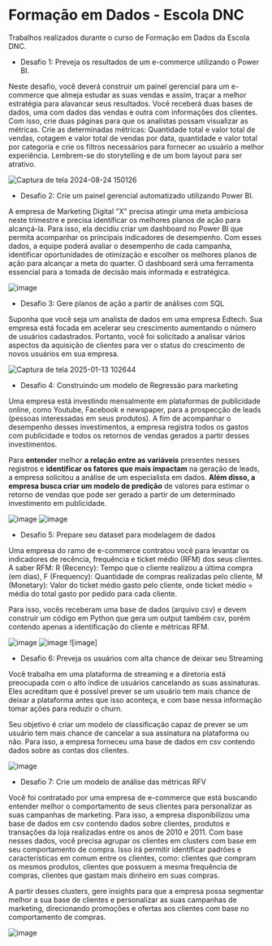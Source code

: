 # Formação em Dados - Escola DNC
Trabalhos realizados durante o curso de Formação em Dados da Escola DNC.

-  Desafio 1: Preveja os resultados de um e-commerce utilizando o Power BI.

Neste desafio, você deverá construir um painel gerencial para um e-commerce que almeja estudar as suas vendas e assim, traçar a melhor estratégia para alavancar seus resultados. Você receberá duas bases de dados, uma com dados das vendas e outra com informações dos clientes. Com isso, crie duas páginas para que os analistas possam visualizar as métricas. Crie as determinadas métricas: Quantidade total e valor total de vendas, cotagem e valor total de vendas por data, quantidade e valor total por categoria e crie os filtros necessários para fornecer ao usuário a melhor experiência. Lembrem-se do storytelling e de um bom layout para ser atrativo.

![Captura de tela 2024-08-24 150126](https://github.com/user-attachments/assets/489eb13b-c11a-4e53-9aa9-a593507dcfd3)

-  Desafio 2: Crie um painel gerencial automatizado utilizando Power BI.

A empresa de Marketing Digital "X" precisa atingir uma meta ambiciosa neste trimestre e precisa identificar os melhores planos de ação para alcançá-la. Para isso, ela decidiu criar um dashboard no Power BI que permita acompanhar os principais indicadores de desempenho. Com esses dados, a equipe poderá avaliar o desempenho de cada campanha, identificar oportunidades de otimização e escolher os melhores planos de ação para alcançar a meta do quarter. O dashboard será uma ferramenta essencial para a tomada de decisão mais informada e estratégica.

![image](https://github.com/user-attachments/assets/fc4ed17e-7249-4173-a8ea-1375883f921a)

-  Desafio 3: Gere planos de ação a partir de análises com SQL

Suponha que você seja um analista de dados em uma empresa Edtech. Sua empresa está focada em acelerar seu crescimento aumentando o número de usuários cadastrados.
Portanto, você foi solicitado a analisar vários aspectos da aquisição de clientes para ver o status do crescimento de novos usuários em sua empresa.

![Captura de tela 2025-01-13 102644](https://github.com/user-attachments/assets/f6776f0f-8321-42ec-bf31-b1e055191680)

-  Desafio 4: Construindo um modelo de Regressão para marketing

Uma empresa está investindo mensalmente em plataformas de publicidade online, como Youtube, Facebook e newspaper, para a prospecção de leads (pessoas interessadas em seus produtos). A fim de acompanhar o desempenho desses investimentos, a empresa registra todos os gastos com publicidade e todos os retornos de vendas gerados a partir desses investimentos.

Para **entender** melhor **a relação entre as variáveis** presentes nesses registros e **identificar os fatores que mais impactam** na geração de leads, a empresa solicitou a análise de um especialista em dados. **Além disso, a empresa busca criar um modelo de predição** de valores para estimar o retorno de vendas que pode ser gerado a partir de um determinado investimento em publicidade.

![image](https://github.com/user-attachments/assets/249de4bc-70d7-49dc-83bf-50f002a90f34) ![image](https://github.com/user-attachments/assets/58db978d-1c99-42f4-86b3-59731b8a362a)

-  Desafio 5: Prepare seu dataset para modelagem de dados

Uma empresa do ramo de e-commerce contratou você para levantar os indicadores de recência, frequência e ticket médio (RFM) dos seus clientes. A saber RFM: R (Recency): Tempo que o cliente realizou a última compra (em dias), F (Frequency): Quantidade de compras realizadas pelo cliente, M (Monetary): Valor do ticket médio gasto pelo cliente, onde ticket médio = média do total gasto por pedido para cada cliente.

Para isso, vocês receberam uma base de dados (arquivo csv) e devem construir um código em Python que gera um output também csv, porém contendo apenas a identificação do cliente e métricas RFM.

![image](https://github.com/user-attachments/assets/e7f0c03f-d36b-4451-ac9a-28e289b322a8) ![image](https://github.com/user-attachments/assets/b3681f37-5dcf-4f83-82a7-d351906aebd2) ![image]

-  Desafio 6: Preveja os usuários com alta chance de deixar seu Streaming

Você trabalha em uma plataforma de streaming e a diretoria está preocupada com o alto índice de usuários cancelando as suas assinaturas. Eles acreditam que é possível prever se um usuário tem mais chance de deixar a plataforma antes que isso aconteça, e com base nessa informação tomar ações para reduzir o churn.

Seu objetivo é criar um modelo de classificação capaz de prever se um usuário tem mais chance de cancelar a sua assinatura na plataforma ou não. Para isso, a empresa forneceu uma base de dados em csv contendo dados sobre as contas dos clientes.

![image](https://github.com/user-attachments/assets/49b3a4b2-003a-4f8a-bf4d-c9ea01f3e7c2)


-  Desafio 7: Crie um modelo de análise das métricas RFV

Você foi contratado por uma empresa de e-commerce que está buscando entender melhor o comportamento de seus clientes para personalizar as suas campanhas de marketing. Para isso, a empresa disponibilizou uma base de dados em csv contendo dados sobre clientes, produtos e transações da loja realizadas entre os anos de 2010 e 2011. Com base nesses dados, você precisa agrupar os clientes em clusters com base em seu comportamento de compra. Isso irá permitir identificar padrões e características em comum entre os clientes, como: clientes que compram os mesmos produtos, clientes que possuem a mesma frequência de compras, clientes que gastam mais dinheiro em suas compras.

A partir desses clusters, gere insights para que a empresa possa segmentar melhor a sua base de clientes e personalizar as suas campanhas de marketing, direcionando promoções e ofertas aos clientes com base no comportamento de compras.

![image](https://github.com/user-attachments/assets/5f6af493-1020-42ed-8baa-df05b3dec6da)


